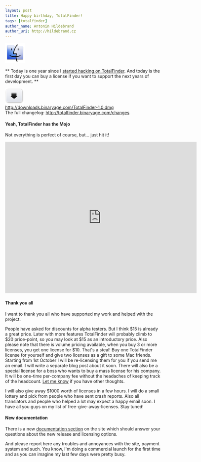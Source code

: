 ```yaml
---
layout: post
title: Happy birthday, TotalFinder!
tags: [totalfinder]
author_name: Antonin Hildebrand
author_uri: http://hildebrand.cz
---
```


<img src="/shared/img/icons/totalfinder-64.png" class="intro-icon"/>

** Today is one year since I <a href="http://blog.binaryage.org/totalfinder-launch-date">started hacking on TotalFinder</a>. And today is the first day you can buy a license if you want to support the next years of development. **

<div class="blog-download">
    <a class="download-link" href="http://downloads.binaryage.com/TotalFinder-1.0.dmg"><img src="/shared/img/small-download-button.png"/><div>http://downloads.binaryage.com/TotalFinder-1.0.dmg</div></a>
    <div class="download-note">The full changelog: <a href="http://totalfinder.binaryage.com/changes">http://totalfinder.binaryage.com/changes</a></div>
</div>

#### Yeah, TotalFinder has the Mojo

Not everything is perfect of course, but... just hit it!

<object width="620" height="490"><param name="movie" value="http://www.youtube.com/v/pKCZrcoQa7I?fs=1&amp;hl=en_US"></param><param name="allowFullScreen" value="true"></param><param name="allowscriptaccess" value="always"></param><embed src="http://www.youtube.com/v/pKCZrcoQa7I?fs=1&amp;hl=en_US" type="application/x-shockwave-flash" allowscriptaccess="always" allowfullscreen="true" width="620" height="490"></embed></object>

#### Thank you all

I want to thank you all who have supported my work and helped with the project. 

People have asked for discounts for alpha testers. But I think $15 is already a great price. Later with more features TotalFinder will probably climb to $20 price-point, so you may look at $15 as an introductory price. Also please note that there is volume pricing available, when you buy 3 or more licenses, you get one license for $10. That's a steal! Buy one TotalFinder license for yourself and give two licenses as a gift to some Mac friends. Starting from 1st October I will be re-licensing them for you if you send me an email. I will write a separate blog post about it soon. There will also be a special license for a boss who wants to buy a mass license for his company. It will be one-time per-company fee without the headaches of keeping track of the headcount. [Let me know](mailto:antonin@binaryage.com) if you have other thoughts.

I will also give away $1000 worth of licenses in a few hours. I will do a small lottery and pick from people who have sent crash reports. Also all translators and people who helped a lot may expect a happy email soon. I have all you guys on my list of free-give-away-licenses. Stay tuned!

#### New documentation

There is a new <a href="http://totalfinder.binaryage.com/documentation">documentation section</a> on the site which should answer your questions about the new release and licensing options.

And please report here any troubles and annoyances with the site, payment system and such. You know, I'm doing a commercial launch for the first time and as you can imagine my last few days were pretty busy.